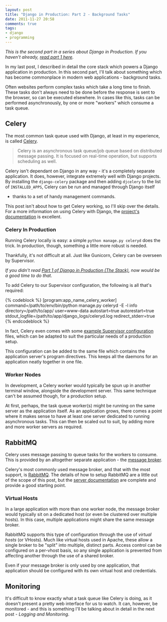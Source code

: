 ```yaml
---
layout: post
title: "Django in Production: Part 2 - Background Tasks"
date: 2011-11-27 20:58
comments: true
tags: 
- django
- programming
---
```


*This is the second part in a series about Django in Production. If you haven't
already, [read part 1 here][part1].*

In my last post, I described in detail the core stack which powers a Django
application in production. In this second part, I'll talk about something which
has become commonplace in modern web applications - background tasks.

Often websites perform complex tasks which take a long time to finish. These
tasks don't always need to be done before the response is sent to the browser,
so can be executed elsewhere. In cases like this, tasks can be performed
asynchronously, by one or more "workers" which consume a task queue.

<!--more-->

Celery
------

The most common task queue used with Django, at least in my experience, is
called [Celery][celery].

> Celery is an asynchronous task queue/job queue based on distributed
> message passing. It is focused on real-time operation, but supports
> scheduling as well.

Celery isn't dependant on Django in any way - it's a completely separate
application. It does, however, integrate extremely well with Django projects.
By installing the `django-celery` package and then adding `djcelery` to the
list of `INSTALLED_APPS`, Celery can be run and managed through Django itself
- thanks to a set of handy management commands.

This post isn't about how to get Celery working, so I'll skip over the details.
For a more information on using Celery with Django, the
[project's documentation][celerydocs] is excellent.

### Celery In Production

Running Celery locally is easy: a simple `python manage.py celeryd` does the
trick. In production, though, something a little more robust is needed.

Thankfully, it's not difficult at all. Just like Gunicorn, Celery can be
overseen by Supervisor.

*If you didn't read [Part 1 of Django in Production (The Stack)][part1], now
would be a good time to do that.*

To add Celery to our Supervisor configuration, the following is all that's
required:

{% codeblock %}
[program:app_name_celery_worker]
command=/path/to/env/bin/python manage.py celeryd -E -l info
directory=/path/to/app/
user=www-data
autostart=true
autorestart=true
stdout_logfile=/path/to/app/django_logs/celeryd.log
redirect_stderr=true
{% endcodeblock %}

In fact, Celery even comes with some
[example Supervisor configuration][celery-supervisor] files, which can be
adapted to suit the particular needs of a production setup.

This configuration can be added to the same file which contains the application
server's program directives. This keeps all the daemons for an application
neatly together in one file.

### Worker Nodes

In development, a Celery worker would typically be spun up in another terminal
window, alongside the development server. This same technique can't be assumed
though, for a production setup.

At first, perhaps, the task queue worker(s) might be running on the same server
as the application itself. As an application grows, there comes a point where
it makes sense to have at least one server dedicated to running asynchronous
tasks. This can then be scaled out to suit, by adding more and more worker
servers as required.

RabbitMQ
--------

Celery uses message passing to queue tasks for the workers to consume. This is
provided by an altogether separate application - the [message broker][broker].

Celery's most commonly used message broker, and that with the most support, is
[RabbitMQ][rabbitmq]. The details of how to setup RabbitMQ are a little out of
the scope of this post, but the [server documentation][rabbitmq-docs] are
complete and provide a good starting point.

### Virtual Hosts

In a large application with more than one worker node, the message broker would
typically sit on a dedicated host (or even be clustered over multiple hosts).
In this case, multiple applications might share the same message broker.

RabbitMQ supports this type of configuration through the use of *virtual hosts*
(or VHosts). Much like virtual hosts used in Apache, these allow a single
broker to be "split" into multiple, distinct parts. Access control can be
configured on a per-vhost basis, so any single application is prevented from
affecting another through the use of a shared broker.

Even if your message broker is only used by one application, that application
should be configured with its own virtual host and credentials.

Monitoring
----------

It's difficult to know exactly what a task queue like Celery is doing, as it
doesn't present a pretty web interface for us to watch. It can, however, be
monitored - and this is something I'll be talking about in detail in the next
post - *Logging and Monitoring*.

[part1]: /blog/2011/11/12/django-in-production-part-1---the-stack/
[celery]: http://celeryproject.org/
[celerydocs]: http://django-celery.readthedocs.org/en/latest/getting-started/first-steps-with-django.html
[celery-supervisor]: https://github.com/ask/django-celery/blob/master/contrib/supervisord/celeryd.conf
[broker]: http://en.wikipedia.org/wiki/Message_broker
[rabbitmq]: http://www.rabbitmq.com/
[rabbitmq-docs]: http://www.rabbitmq.com/admin-guide.html
